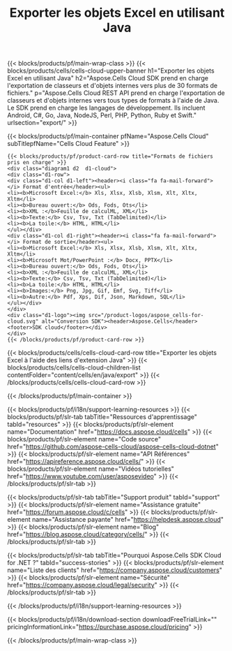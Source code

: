 ﻿---
title:  Exporter les objets Excel en utilisant Java
description:  Aspose.Cells Cloud REST API prend en charge l'exportation de classeurs et d'objets internes vers tous types de formats à l'aide de Java. Le SDK prend en charge les langages de développement. Ils incluent Android, C#, Go, Java, NodeJS, Perl, PHP, Python, Ruby et Swift.
---
{{< blocks/products/pf/main-wrap-class >}}
{{< blocks/products/cells/cells-cloud-upper-banner h1="Exporter les objets Excel en utilisant Java" h2="Aspose.Cells Cloud SDK prend en charge l\'exportation de classeurs et d\'objets internes vers plus de 30 formats de fichiers." p="Aspose.Cells Cloud REST API prend en charge l\'exportation de classeurs et d\'objets internes vers tous types de formats à l\'aide de Java. Le SDK prend en charge les langages de développement. Ils incluent Android, C#, Go, Java, NodeJS, Perl, PHP, Python, Ruby et Swift." urlsection="export/" >}}

{{< blocks/products/pf/main-container pfName="Aspose.Cells Cloud" subTitlepfName="Cells Cloud Feature" >}}

	{{< blocks/products/pf/product-card-row title="Formats de fichiers pris en charge" >}}
	<div class="diagram1 d2  d1-cloud">
	<div class="d1-row">
	<div class="d1-col d1-left"><header><i class="fa fa-mail-forward"> </i> Format d'entrée</header><ul>
	<li><b>Microsoft Excel:</b> Xls, Xlsx, Xlsb, Xlsm, Xlt, Xltx, Xltm</li>
	<li><b>Bureau ouvert:</b> Ods, Fods, Ots</li>
	<li><b>XML :</b>Feuille de calculML, XML</li>
	<li><b>Texte:</b> Csv, Tsv, Txt (TabDelimited)</li>
	<li><b>La toile:</b> HTML, HTML</li>
	</ul></div>
	<div class="d1-col d1-right"><header><i class="fa fa-mail-forward"> </i> Format de sortie</header><ul>
	<li><b>Microsoft Excel:</b> Xls, Xlsx, Xlsb, Xlsm, Xlt, Xltx, Xltm</li>
	<li><b>Microsoft Mot/PowerPoint :</b> Docx, PPTX</li>
	<li><b>Bureau ouvert:</b> Ods, Fods, Ots</li>
	<li><b>XML :</b>Feuille de calculML, XML</li>
	<li><b>Texte:</b> Csv, Tsv, Txt (TabDelimited)</li>
	<li><b>La toile:</b> HTML, HTML</li>
	<li><b>Images:</b> Png, Jpg, Gif, Emf, Svg, Tiff</li>
	<li><b>Autre:</b> Pdf, Xps, Dif, Json, Markdown, SQL</li>
	</ul></div>
	</div>
	<div class="d1-logo"><img src="/product-logos/aspose_cells-for-cloud.svg" alt="Conversion SDK"><header>Aspose.Cells</header><footer>SDK cloud</footer></div>
	</div>
	{{< /blocks/products/pf/product-card-row >}}
{{< blocks/products/cells/cells-cloud-card-row title="Exporter les objets Excel à l\'aide des liens d\'extension Java" >}}
{{< blocks/products/cells/cells-cloud-children-list contentFolder="content/cells/en/java/export" >}} 
{{< /blocks/products/cells/cells-cloud-card-row >}}


{{< /blocks/products/pf/main-container >}}

{{< blocks/products/pf/i18n/support-learning-resources >}}
{{< blocks/products/pf/slr-tab tabTitle="Ressources d\'apprentissage" tabId="resources" >}}
{{< blocks/products/pf/slr-element name="Documentation" href="https://docs.aspose.cloud/cells" >}}
{{< blocks/products/pf/slr-element name="Code source" href="https://github.com/aspose-cells-cloud/aspose-cells-cloud-dotnet" >}}
{{< blocks/products/pf/slr-element name="API Références" href="https://apireference.aspose.cloud/cells/" >}}
{{< blocks/products/pf/slr-element name="Vidéos tutorielles" href="https://www.youtube.com/user/asposevideo" >}}
{{< /blocks/products/pf/slr-tab >}}

{{< blocks/products/pf/slr-tab tabTitle="Support produit" tabId="support" >}}
{{< blocks/products/pf/slr-element name="Assistance gratuite" href="https://forum.aspose.cloud/c/cells" >}}
{{< blocks/products/pf/slr-element name="Assistance payante" href="https://helpdesk.aspose.cloud" >}}
{{< blocks/products/pf/slr-element name="Blog" href="https://blog.aspose.cloud/category/cells/" >}}
{{< /blocks/products/pf/slr-tab >}}

{{< blocks/products/pf/slr-tab tabTitle="Pourquoi Aspose.Cells SDK Cloud for .NET ?" tabId="success-stories" >}}
{{< blocks/products/pf/slr-element name="Liste des clients" href="https://company.aspose.cloud/customers" >}}
{{< blocks/products/pf/slr-element name="Sécurité" href="https://company.aspose.cloud/legal/security" >}}
{{< /blocks/products/pf/slr-tab >}}

{{< /blocks/products/pf/i18n/support-learning-resources >}}

{{< blocks/products/pf/i18n/download-section downloadFreeTrialLink="" pricingInformationLink="https://purchase.aspose.cloud/pricing" >}}

{{< /blocks/products/pf/main-wrap-class >}}
